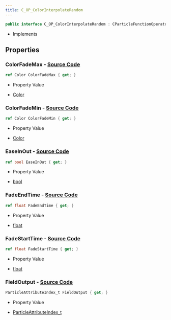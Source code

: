 ```yaml
---
title: C_OP_ColorInterpolateRandom
---
```


```csharp
public interface C_OP_ColorInterpolateRandom : CParticleFunctionOperator, CParticleFunction, ISchemaClass<CParticleFunction>, ISchemaClass<CParticleFunctionOperator>, ISchemaClass<C_OP_ColorInterpolateRandom>, ISchemaField, ISchemaClass, INativeHandle
```

- Implements

## Properties

### **ColorFadeMax** - [Source Code](https://github.com/swiftly-solution/swiftlys2/blob/main/managed/src/SwiftlyS2.Generated/Schemas/Interfaces/C_OP_ColorInterpolateRandom.cs#L18)

```csharp
ref Color ColorFadeMax { get; }
```

- Property Value

- [Color](/docs/api/shared/natives/color)

### **ColorFadeMin** - [Source Code](https://github.com/swiftly-solution/swiftlys2/blob/main/managed/src/SwiftlyS2.Generated/Schemas/Interfaces/C_OP_ColorInterpolateRandom.cs#L16)

```csharp
ref Color ColorFadeMin { get; }
```

- Property Value

- [Color](/docs/api/shared/natives/color)

### **EaseInOut** - [Source Code](https://github.com/swiftly-solution/swiftlys2/blob/main/managed/src/SwiftlyS2.Generated/Schemas/Interfaces/C_OP_ColorInterpolateRandom.cs#L26)

```csharp
ref bool EaseInOut { get; }
```

- Property Value

- [bool](https://learn.microsoft.com/dotnet/api/system.boolean)

### **FadeEndTime** - [Source Code](https://github.com/swiftly-solution/swiftlys2/blob/main/managed/src/SwiftlyS2.Generated/Schemas/Interfaces/C_OP_ColorInterpolateRandom.cs#L22)

```csharp
ref float FadeEndTime { get; }
```

- Property Value

- [float](https://learn.microsoft.com/dotnet/api/system.single)

### **FadeStartTime** - [Source Code](https://github.com/swiftly-solution/swiftlys2/blob/main/managed/src/SwiftlyS2.Generated/Schemas/Interfaces/C_OP_ColorInterpolateRandom.cs#L20)

```csharp
ref float FadeStartTime { get; }
```

- Property Value

- [float](https://learn.microsoft.com/dotnet/api/system.single)

### **FieldOutput** - [Source Code](https://github.com/swiftly-solution/swiftlys2/blob/main/managed/src/SwiftlyS2.Generated/Schemas/Interfaces/C_OP_ColorInterpolateRandom.cs#L24)

```csharp
ParticleAttributeIndex_t FieldOutput { get; }
```

- Property Value

- [ParticleAttributeIndex_t](/docs/api/shared/schemadefinitions/particleattributeindex_t)

